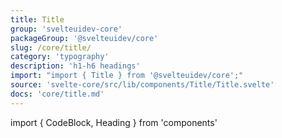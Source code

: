 ```yaml
---
title: Title
group: 'svelteuidev-core'
packageGroup: '@svelteuidev/core'
slug: /core/title/
category: 'typography'
description: 'h1-h6 headings'
import: "import { Title } from '@svelteuidev/core';"
source: 'svelte-core/src/lib/components/Title/Title.svelte'
docs: 'core/title.md'
---
```


import { CodeBlock, Heading } from 'components'

<Heading />
